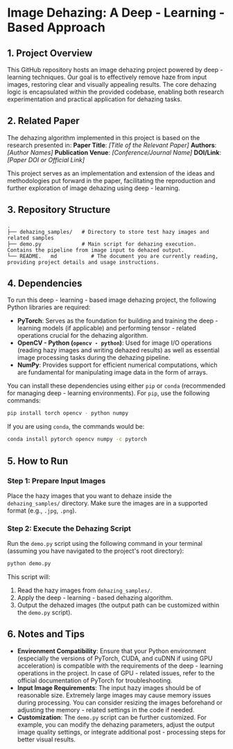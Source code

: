 # Image Dehazing: A Deep - Learning - Based Approach

## 1.    Project Overview
This GitHub repository hosts an image dehazing project powered by deep - learning techniques.    Our goal is to effectively remove haze from input images, restoring clear and visually appealing results.    The core dehazing logic is encapsulated within the provided codebase, enabling both research experimentation and practical application for dehazing tasks.

## 2.    Related Paper
The dehazing algorithm implemented in this project is based on the research presented in:
**Paper Title**: *[Title of the Relevant Paper]*
**Authors**: *[Author Names]*
**Publication Venue**: *[Conference/Journal Name]*
**DOI/Link**: *[Paper DOI or Official Link]*

This project serves as an implementation and extension of the ideas and methodologies put forward in the paper, facilitating the reproduction and further exploration of image dehazing using deep - learning.

## 3.    Repository Structure
```
.
├── dehazing_samples/   # Directory to store test hazy images and related samples
├── demo.py             # Main script for dehazing execution.    Contains the pipeline from image input to dehazed output.
└── README.   md           # The document you are currently reading, providing project details and usage instructions.
```

## 4.    Dependencies
To run this deep - learning - based image dehazing project, the following Python libraries are required:
- **PyTorch**: Serves as the foundation for building and training the deep - learning models (if applicable) and performing tensor - related operations crucial for the dehazing algorithm.
- **OpenCV - Python (`opencv - python`)**: Used for image I/O operations (reading hazy images and writing dehazed results) as well as essential image processing tasks during the dehazing pipeline.
- **NumPy**: Provides support for efficient numerical computations, which are fundamental for manipulating image data in the form of arrays.

You can install these dependencies using either `pip` or `conda` (recommended for managing deep - learning environments).    For `pip`, use the following commands:
```bash
pip install torch opencv - python numpy
```
If you are using `conda`, the commands would be:
```bash
conda install pytorch opencv numpy -c pytorch
```

## 5.    How to Run
### Step 1: Prepare Input Images
Place the hazy images that you want to dehaze inside the `dehazing_samples/` directory.    Make sure the images are in a supported format (e.g., `.jpg`, `.png`).

### Step 2: Execute the Dehazing Script
Run the `demo.py` script using the following command in your terminal (assuming you have navigated to the project's root directory):
```bash
python demo.py
```
This script will:
1.    Read the hazy images from `dehazing_samples/`.
2.    Apply the deep - learning - based dehazing algorithm.
3.    Output the dehazed images (the output path can be customized within the `demo.py` script).


## 6.    Notes and Tips
- **Environment Compatibility**: Ensure that your Python environment (especially the versions of PyTorch, CUDA, and cuDNN if using GPU acceleration) is compatible with the requirements of the deep - learning operations in the project.    In case of GPU - related issues, refer to the official documentation of PyTorch for troubleshooting.
- **Input Image Requirements**: The input hazy images should be of reasonable size.    Extremely large images may cause memory issues during processing.    You can consider resizing the images beforehand or adjusting the memory - related settings in the code if needed.
- **Customization**: The `demo.py` script can be further customized.    For example, you can modify the dehazing parameters, adjust the output image quality settings, or integrate additional post - processing steps for better visual results.
